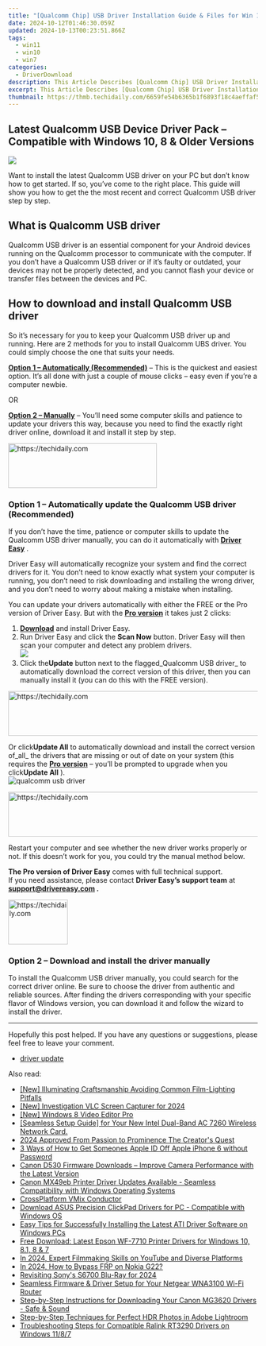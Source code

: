 ```yaml
---
title: "[Qualcomm Chip] USB Driver Installation Guide & Files for Win 11, 10, 8 and 7"
date: 2024-10-12T01:46:30.059Z
updated: 2024-10-13T00:23:51.866Z
tags:
  - win11
  - win10
  - win7
categories:
  - DriverDownload
description: This Article Describes [Qualcomm Chip] USB Driver Installation Guide & Files for Win 11, 10, 8 and 7
excerpt: This Article Describes [Qualcomm Chip] USB Driver Installation Guide & Files for Win 11, 10, 8 and 7
thumbnail: https://thmb.techidaily.com/6659fe54b6365b1f6893f18c4aeffaf5df66ed6e08cee6f612c187a5f5545374.jpg
---
```


## Latest Qualcomm USB Device Driver Pack – Compatible with Windows 10, 8 & Older Versions

![](https://images.drivereasy.com/wp-content/uploads/2021/04/qualcomm-usb-driver-1.jpg)

 Want to install the latest Qualcomm USB driver on your PC but don’t know how to get started. If so, you’ve come to the right place. This guide will show you how to get the the most recent and correct Qualcomm USB driver step by step.

## What is Qualcomm USB driver

 Qualcomm USB driver is an essential component for your Android devices running on the Qualcomm processor to communicate with the computer. If you don’t have a Qualcomm USB driver or if it’s faulty or outdated, your devices may not be properly detected, and you cannot flash your device or transfer files between the devices and PC.

## How to download and install Qualcomm USB driver

 So it’s necessary for you to keep your Qualcomm USB driver up and running. Here are 2 methods for you to install Qualcomm UBS driver. You could simply choose the one that suits your needs.

**[Option 1 – Automatically (Recommended)](https://www.drivereasy.com/knowledge/download-qualcomm-usb-driver-for-windows-7-8-10/#option1)**  – This is the quickest and easiest option. It’s all done with just a couple of mouse clicks – easy even if you’re a computer newbie.

OR

**[Option 2 – Manually](https://tools.techidaily.com/drivereasy/download/)**  – You’ll need some computer skills and patience to update your drivers this way, because you need to find the exactly right driver online, download it and install it step by step.

<!-- affiliate ads begin -->
<a href="https://laganoo.pxf.io/c/5597632/1484951/16446" target="_top" id="1484951">
  <img src="//a.impactradius-go.com/display-ad/16446-1484951" border="0" alt="https://techidaily.com" width="300" height="90"/>
</a>
<img height="0" width="0" src="https://laganoo.pxf.io/i/5597632/1484951/16446" style="position:absolute;visibility:hidden;" border="0" />
<!-- affiliate ads end -->

### Option 1 – Automatically update the Qualcomm USB driver (Recommended)

 If you don’t have the time, patience or computer skills to update the Qualcomm USB driver manually, you can do it automatically with **[Driver Easy](https://tools.techidaily.com/drivereasy/download/)**  .

 Driver Easy will automatically recognize your system and find the correct drivers for it. You don’t need to know exactly what system your computer is running, you don’t need to risk downloading and installing the wrong driver, and you don’t need to worry about making a mistake when installing.

 You can update your drivers automatically with either the FREE or the Pro version of Driver Easy. But with the **[Pro version](https://tools.techidaily.com/drivereasy/download/)**  it takes just 2 clicks:

1. **[Download](https://tools.techidaily.com/drivereasy/download/)**  and install Driver Easy.
2. Run Driver Easy and click the **Scan Now** button. Driver Easy will then scan your computer and detect any problem drivers.  
![](https://images.drivereasy.com/wp-content/uploads/2021/03/de-borderless.jpg)
3. Click the**Update** button next to the flagged_Qualcomm USB driver_ to automatically download the correct version of this driver, then you can manually install it (you can do this with the FREE version).  

<!-- affiliate ads begin -->
<a href="https://appsumo.8odi.net/c/5597632/2151855/7443" target="_top" id="2151855">
  <img src="//a.impactradius-go.com/display-ad/7443-2151855" border="0" alt="https://techidaily.com" width="728" height="90"/>
</a>
<img height="0" width="0" src="https://appsumo.8odi.net/i/5597632/2151855/7443" style="position:absolute;visibility:hidden;" border="0" />
<!-- affiliate ads end -->

 Or click**Update All** to automatically download and install the correct version of_all_ the drivers that are missing or out of date on your system (this requires the **[Pro version](https://tools.techidaily.com/drivereasy/download/)**  – you’ll be prompted to upgrade when you click**Update All** ).  
![qualcomm usb driver](https://images.drivereasy.com/wp-content/uploads/2021/04/qualcomm-usb-driver-driver-easy-2.jpg)

<!-- affiliate ads begin -->
<a href="https://appsumo.8odi.net/c/5597632/2037334/7443" target="_top" id="2037334">
  <img src="//a.impactradius-go.com/display-ad/7443-2037334" border="0" alt="https://techidaily.com" width="728" height="90"/>
</a>
<img height="0" width="0" src="https://appsumo.8odi.net/i/5597632/2037334/7443" style="position:absolute;visibility:hidden;" border="0" />
<!-- affiliate ads end -->

 Restart your computer and see whether the new driver works properly or not. If this doesn’t work for you, you could try the manual method below.

**The Pro version of Driver Easy** comes with full technical support.  
 If you need assistance, please contact **Driver Easy’s support team** at **[support@drivereasy.com](https://tools.techidaily.com/drivereasy/download/) .**

<!-- affiliate ads begin -->
<a href="https://aligracehair.sjv.io/c/5597632/2135362/19272" target="_top" id="2135362">
  <img src="//a.impactradius-go.com/display-ad/19272-2135362" border="0" alt="https://techidaily.com" width="120" height="90"/>
</a>
<img height="0" width="0" src="https://aligracehair.sjv.io/i/5597632/2135362/19272" style="position:absolute;visibility:hidden;" border="0" />
<!-- affiliate ads end -->

### Option 2 – Download and install the driver manually

 To install the Qualcomm USB driver manually, you could search for the correct driver online. Be sure to choose the driver from authentic and reliable sources. After finding the drivers corresponding with your specific flavor of Windows version, you can download it and follow the wizard to install the driver.

---

 Hopefully this post helped. If you have any questions or suggestions, please feel free to leave your comment.

* [driver update](https://tools.techidaily.com/drivereasy/download/)

<ins class="adsbygoogle"
     style="display:block"
     data-ad-format="autorelaxed"
     data-ad-client="ca-pub-7571918770474297"
     data-ad-slot="1223367746"></ins>

<ins class="adsbygoogle"
     style="display:block"
     data-ad-client="ca-pub-7571918770474297"
     data-ad-slot="8358498916"
     data-ad-format="auto"
     data-full-width-responsive="true"></ins>

<span class="atpl-alsoreadstyle">Also read:</span>
<div><ul>
<li><a href="https://some-techniques.techidaily.com/new-illuminating-craftsmanship-avoiding-common-film-lighting-pitfalls/"><u>[New] Illuminating Craftsmanship Avoiding Common Film-Lighting Pitfalls</u></a></li>
<li><a href="https://screen-video-capture.techidaily.com/new-investigation-vlc-screen-capturer-for-2024/"><u>[New] Investigation VLC Screen Capturer for 2024</u></a></li>
<li><a href="https://fox-info.techidaily.com/new-windows-8-video-editor-pro/"><u>[New] Windows 8 Video Editor Pro</u></a></li>
<li><a href="https://hardware-help.techidaily.com/seamless-setup-guide-for-your-new-intel-dual-band-ac-7260-wireless-network-card/"><u>[Seamless Setup Guide] for Your New Intel Dual-Band AC 7260 Wireless Network Card.</u></a></li>
<li><a href="https://youtube-help.techidaily.com/2024-approved-from-passion-to-prominence-the-creators-quest/"><u>2024 Approved From Passion to Prominence The Creator's Quest</u></a></li>
<li><a href="https://apple-account.techidaily.com/3-ways-of-how-to-get-someones-apple-id-off-apple-iphone-6-without-password-by-drfone-ios/"><u>3 Ways of How to Get Someones Apple ID Off Apple iPhone 6 without Password</u></a></li>
<li><a href="https://hardware-help.techidaily.com/canon-d530-firmware-downloads-improve-camera-performance-with-the-latest-version/"><u>Canon D530 Firmware Downloads – Improve Camera Performance with the Latest Version</u></a></li>
<li><a href="https://hardware-help.techidaily.com/canon-mx49eb-printer-driver-updates-available-seamless-compatibility-with-windows-operating-systems/"><u>Canon MX49eb Printer Driver Updates Available - Seamless Compatibility with Windows Operating Systems</u></a></li>
<li><a href="https://extra-information.techidaily.com/crossplatform-vmix-conductor/"><u>CrossPlatform VMix Conductor</u></a></li>
<li><a href="https://hardware-help.techidaily.com/download-asus-precision-clickpad-drivers-for-pc-compatible-with-windows-os/"><u>Download ASUS Precision ClickPad Drivers for PC - Compatible with Windows OS</u></a></li>
<li><a href="https://hardware-help.techidaily.com/easy-tips-for-successfully-installing-the-latest-ati-driver-software-on-windows-pcs/"><u>Easy Tips for Successfully Installing the Latest ATI Driver Software on Windows PCs</u></a></li>
<li><a href="https://hardware-help.techidaily.com/free-download-latest-epson-wf-7710-printer-drivers-for-windows-10-81-8-and-7/"><u>Free Download: Latest Epson WF-7710 Printer Drivers for Windows 10, 8.1, 8 & 7</u></a></li>
<li><a href="https://youtube-stream.techidaily.com/in-2024-expert-filmmaking-skills-on-youtube-and-diverse-platforms/"><u>In 2024, Expert Filmmaking Skills on YouTube and Diverse Platforms</u></a></li>
<li><a href="https://android-frp.techidaily.com/in-2024-how-to-bypass-frp-on-nokia-g22-by-drfone-android/"><u>In 2024, How to Bypass FRP on Nokia G22?</u></a></li>
<li><a href="https://extra-skills.techidaily.com/revisiting-sonys-s6700-blu-ray-for-2024/"><u>Revisiting Sony's S6700 Blu-Ray for 2024</u></a></li>
<li><a href="https://hardware-help.techidaily.com/seamless-firmware-and-driver-setup-for-your-netgear-wna3100-wi-fi-router/"><u>Seamless Firmware & Driver Setup for Your Netgear WNA3100 Wi-Fi Router</u></a></li>
<li><a href="https://hardware-help.techidaily.com/1722977139303-step-by-step-instructions-for-downloading-your-canon-mg3620-drivers-safe-and-sound/"><u>Step-by-Step Instructions for Downloading Your Canon MG3620 Drivers - Safe & Sound</u></a></li>
<li><a href="https://extra-resources.techidaily.com/step-by-step-techniques-for-perfect-hdr-photos-in-adobe-lightroom/"><u>Step-by-Step Techniques for Perfect HDR Photos in Adobe Lightroom</u></a></li>
<li><a href="https://hardware-help.techidaily.com/troubleshooting-steps-for-compatible-ralink-rt3290-drivers-on-windows-1187/"><u>Troubleshooting Steps for Compatible Ralink RT3290 Drivers on Windows 11/8/7</u></a></li>
</ul></div>

